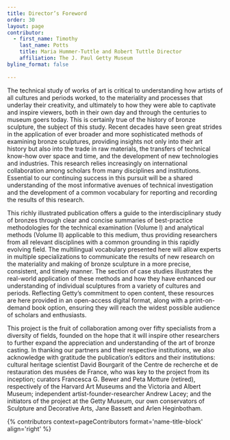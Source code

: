 ```yaml
---
title: Director’s Foreword
order: 30
layout: page
contributor:
  - first_name: Timothy
    last_name: Potts
    title: Maria Hummer-Tuttle and Robert Tuttle Director
    affiliation: The J. Paul Getty Museum
byline_format: false
    
---
```


The technical study of works of art is critical to understanding how artists of all cultures and periods worked, to the materiality and processes that underlay their creativity, and ultimately to how they were able to captivate and inspire viewers, both in their own day and through the centuries to museum goers today. This is certainly true of the history of bronze sculpture, the subject of this study. Recent decades have seen great strides in the application of ever broader and more sophisticated methods of examining bronze sculptures, providing insights not only into their art history but also into the trade in raw materials, the transfers of technical know-how over space and time, and the development of new technologies and industries. This research relies increasingly on international collaboration among scholars from many disciplines and institutions. Essential to our continuing success in this pursuit will be a shared understanding of the most informative avenues of technical investigation and the development of a common vocabulary for reporting and recording the results of this research.

This richly illustrated publication offers a guide to the interdisciplinary study of bronzes through clear and concise summaries of best-practice methodologies for the technical examination (Volume I) and analytical methods (Volume II) applicable to this medium, thus providing researchers from all relevant disciplines with a common grounding in this rapidly evolving field. The multilingual vocabulary presented here will allow experts in multiple specializations to communicate the results of new research on the materiality and making of bronze sculpture in a more precise, consistent, and timely manner. The section of case studies illustrates the real-world application of these methods and how they have enhanced our understanding of individual sculptures from a variety of cultures and periods. Reflecting Getty’s commitment to open content, these resources are here provided in an open-access digital format, along with a print-on-demand book option, ensuring they will reach the widest possible audience of scholars and enthusiasts. 

This project is the fruit of collaboration among over fifty specialists from a diversity of fields, founded on the hope that it will inspire other researchers to further expand the appreciation and understanding of the art of bronze casting. In thanking our partners and their respective institutions, we also acknowledge with gratitude the publication’s editors and their institutions: cultural heritage scientist David Bourgarit of the Centre de recherche et de restauration des musées de France, who was key to the project from its inception; curators Francesca G. Bewer and Peta Motture (retired), respectively of the Harvard Art Museums and the Victoria and Albert Museum; independent artist-founder-researcher Andrew Lacey; and the initiators of the project at the Getty Museum, our own conservators of Sculpture and Decorative Arts, Jane Bassett and Arlen Heginbotham. 

{% contributors context=pageContributors format='name-title-block' align='right' %}